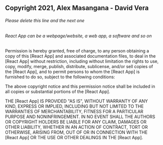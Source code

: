 ## Copyright 2021, Alex Masangana - David Vera

###### Please delete this line and the next one
###### React App can be a webpage/website, a web app, a software and so on

Permission is hereby granted, free of charge, to any person obtaining a copy of this [React App] and associated documentation files, to deal in the [React App] without restriction, including without limitation the rights to use, copy, modify, merge, publish, distribute, sublicense, and/or sell copies of the [React App], and to permit persons to whom the [React App] is furnished to do so, subject to the following conditions:

The above copyright notice and this permission notice shall be included in all copies or substantial portions of the [React App].

THE [React App] IS PROVIDED "AS IS", WITHOUT WARRANTY OF ANY KIND, EXPRESS OR IMPLIED, INCLUDING BUT NOT LIMITED TO THE WARRANTIES OF MERCHANTABILITY, FITNESS FOR A PARTICULAR PURPOSE AND NONINFRINGEMENT. IN NO EVENT SHALL THE AUTHORS OR COPYRIGHT HOLDERS BE LIABLE FOR ANY CLAIM, DAMAGES OR OTHER LIABILITY, WHETHER IN AN ACTION OF CONTRACT, TORT OR OTHERWISE, ARISING FROM, OUT OF OR IN CONNECTION WITH THE [React App] OR THE USE OR OTHER DEALINGS IN THE [React App].
